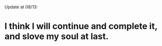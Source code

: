 Update at  08/13:

I think I will continue and complete it, and slove my soul at last.
======================


